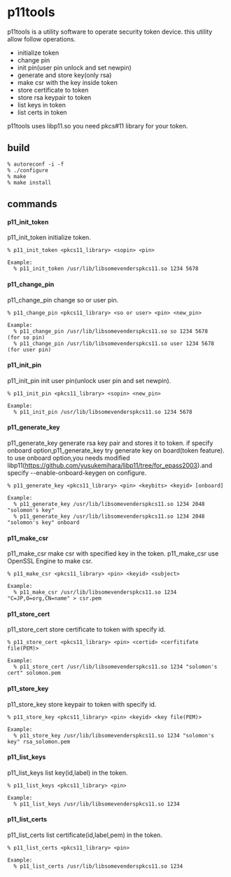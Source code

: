 p11tools
========

p11tools is a utility software to operate security token device.
this utility allow follow operations.

* initialize token
* change pin
* init pin(user pin unlock and set newpin)
* generate and store key(only rsa)
* make csr with the key inside token
* store certificate to token
* store rsa keypair to token
* list keys in token
* list certs in token

p11tools uses libp11.so you need pkcs#11 library for your token.

## build

    % autoreconf -i -f
    % ./configure
    % make
    % make install

## commands

#### p11_init_token

p11_init_token initialize token.

    % p11_init_token <pkcs11_library> <sopin> <pin>

    Example:
      % p11_init_token /usr/lib/libsomevenderspkcs11.so 1234 5678

#### p11_change_pin

p11_change_pin change so or user pin.

    % p11_change_pin <pkcs11_library> <so or user> <pin> <new_pin>

    Example:
      % p11_change_pin /usr/lib/libsomevenderspkcs11.so so 1234 5678   (for so pin)
      % p11_change_pin /usr/lib/libsomevenderspkcs11.so user 1234 5678 (for user pin)

#### p11_init_pin

p11_init_pin init user pin(unlock user pin and set newpin).

    % p11_init_pin <pkcs11_library> <sopin> <new_pin>

    Example:
      % p11_init_pin /usr/lib/libsomevenderspkcs11.so 1234 5678

#### p11_generate_key

p11_generate_key generate rsa key pair and stores it to token.
if specify onboard option,p11_generate_key try generate key on board(token feature).
to use onboard option,you needs modified libp11(https://github.com/yusukemihara/libp11/tree/for_epass2003).and specify --enable-onboard-keygen on configure.

    % p11_generate_key <pkcs11_library> <pin> <keybits> <keyid> [onboard]

    Example:
      % p11_generate_key /usr/lib/libsomevenderspkcs11.so 1234 2048 "solomon's key"
      % p11_generate_key /usr/lib/libsomevenderspkcs11.so 1234 2048 "solomon's key" onboard

#### p11_make_csr

p11_make_csr make csr with specified key in the token.
p11_make_csr use OpenSSL Engine to make csr.

    % p11_make_csr <pkcs11_library> <pin> <keyid> <subject>

    Example:
      % p11_make_csr /usr/lib/libsomevenderspkcs11.so 1234 "C=JP,O=org,CN=name" > csr.pem

#### p11_store_cert

p11_store_cert store certificate to token with specify id.

    % p11_store_cert <pkcs11_library> <pin> <certid> <cerfitifate file(PEM)>

    Example:
      % p11_store_cert /usr/lib/libsomevenderspkcs11.so 1234 "solomon's cert" solomon.pem

#### p11_store_key

p11_store_key store keypair to token with specify id.

    % p11_store_key <pkcs11_library> <pin> <keyid> <key file(PEM)>

    Example:
      % p11_store_key /usr/lib/libsomevenderspkcs11.so 1234 "solomon's key" rsa_solomon.pem

#### p11_list_keys

p11_list_keys list key(id,label) in the token.

    % p11_list_keys <pkcs11_library> <pin>

    Example:
      % p11_list_keys /usr/lib/libsomevenderspkcs11.so 1234

#### p11_list_certs

p11_list_certs list certificate(id,label,pem) in the token.

    % p11_list_certs <pkcs11_library> <pin>

    Example:
      % p11_list_certs /usr/lib/libsomevenderspkcs11.so 1234

